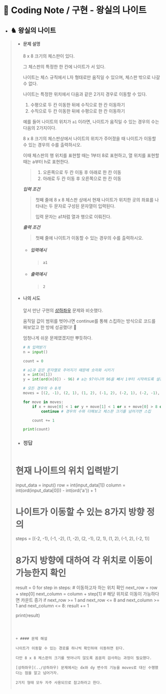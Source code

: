 # 📒 Coding Note / 구현 - 왕실의 나이트



- ##  ♞ 왕실의 나이트

> + #### 문제 설명
>
>   8 x 8 크기의 체스판이 있다.
>
>   그 체스판의 특정한 한 칸에 나이트가 서 있다.
>
>   나이트는 체스 규칙에서 L자 형태로만 움직일 수 있으며, 체스판 밖으로 나갈 수 없다.
>
>   나이트는 특정한 위치에서 다음과 같은 2가지 경우로 이동할 수 있다.
>
>   1. 수평으로 두 칸 이동한 뒤에 수직으로 한 칸 이동하기
>   2. 수직으로 두 칸 이동한 뒤에 수평으로 한 칸 이동하기
>
>   
>
>   예를 들어 나이트의 위치가 `a1` 이라면, 나이트가 움직일 수 있는 경우의 수는 다음의 2가지이다.
>
>   8 x 8 크기의 체스판상에서 나이트의 위치가 주어졌을 때 나이트가 이동할 수 있는 경우의 수를 출력하시오.
>
>   이때 체스판의 행 위치를 표현할 때는 1부터 8로 표현하고, 열 위치를 표현할 때는 a부터 h로 표현한다.
>
>   > 1. 오른쪽으로 두 칸 이동 후 아래로 한 칸 이동
>   > 2. 아래로 두 칸 이동 후 오른쪽으로 한 칸 이동
>
> 
>
>   ***입력 조건***
>
>   > 첫째 줄에 8 x 8 체스판 상에서 현재 나이트가 위치한 곳의 좌표를 나타내는 두 문자로 구성된 문자열이 입력된다.
>   >
>   > 입력 문자는 a1처럼 열과 행으로 이뤄진다.
>
> 
>
>   ***출력 조건***
>
>   > 첫째 줄에 나이트가 이동할 수 있는 경우의 수를 출력하시오.
>
> 
>
>   - ##### 입력예시
>
>     > `a1`
>
>   - ##### 출력예시
>
>     > `2`
>
> 
>
> + #### 나의 시도
>
>   앞서 만난 구현의 [상하좌우](../상하좌우) 문제와 비슷했다. 
>
>   움직일 값이 범위를 벗어나면 continue를 통해 스킵하는 방식으로 코드를 짜보았고 한 방에 성공했다! 🤣
>
>   엄청나게 쉬운 문제였겠지만 뿌듯하다.
>
>   ``` python
>   # N 입력받기
>   n = input()
>   
>   count = 0
>   
>   # a1과 같은 문자열로 주어지기 때문에 숫자화 시키기
>   x = int(n[1])
>   y = int(ord(n[0]) - 96) # a는 97이니까 96을 빼서 1부터 시작하도록 설정
>   
>   # 모든 경우의 수 8개
>   moves = [(2, -1), (2, 1), (1, 2), (-1, 2), (-2, 1), (-2, -1), (-1, -2), (1, -2)]
>   
>   for move in moves:
>       if x + move[0] < 1 or y + move[1] < 1 or x + move[0] > 8 or y + move[1] > 8:
>           continue # 경우의 수와 더해보고 체스판 크기를 넘어가면 스킵
>   
>       count += 1
>   
>   print(count)
>   ```
>
>   
> + ### 정답
>
>   ``` python
> # 현재 나이트의 위치 입력받기
>   input_data = input()
> row = int(input_data[1])
>   column = int(ord(input_data[0])) - int(ord('a')) + 1
>
>   # 나이트가 이동할 수 있는 8가지 방향 정의
> steps = [(-2, -1), (-1, -2), (1, -2), (2, -1), (2, 1), (1, 2), (-1, 2), (-2, 1)]
>   
>   # 8가지 방향에 대하여 각 위치로 이동이 가능한지 확인
>   result = 0
>   for step in steps:
>       # 이동하고자 하는 위치 확인
>       next_row = row + step[0]
>       next_column = column + step[1]
>       # 해당 위치로 이동이 가능하다면 카운트 증가
>       if next_row >= 1 and next_row <= 8 and next_column >= 1 and next_column <= 8:
>           result += 1
>   
>   print(result)
>   ```
>   
>   
>   
> + #### 문제 해설
>
>   나이트가 이동할 수 있는 경로를 하나씩 확인하여 이동하면 된다.
>
>   다만 8 x 8 체스판의 크기를 벗어나지 않도록 꼼꼼히 검사하는 과정이 필요했다.
>
>   [상하좌우](../상하좌우) 문제에서는 dx와 dy 변수의 기능을 moves로 대신 수행했다는 점을 알고 넘어가자.
>
>   2가지 형태 모두 자주 사용되므로 참고하라고 한다.
>
> 



​		